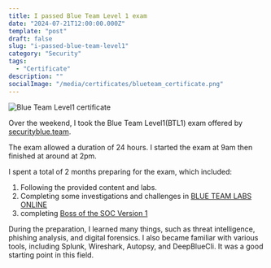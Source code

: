 ```yaml
---
title: I passed Blue Team Level 1 exam
date: "2024-07-21T12:00:00.000Z"
template: "post"
draft: false
slug: "i-passed-blue-team-level1"
category: "Security"
tags:
  - "Certificate"
description: ""
socialImage: "/media/certificates/blueteam_certificate.png"
---
```


![Blue Team Level1 certificate](/media/certificates/blueteam_certificate.png)

Over the weekend, I took the Blue Team Level1(BTL1) exam offered by [securityblue.team](https://www.securityblue.team/why-btl1/).

The exam allowed a duration of 24 hours. I started the exam at 9am then finished at around at 2pm.

I spent a total of 2 months preparing for the exam, which included:
1. Following the provided content and labs.
2. Completing some investigations and challenges in [BLUE TEAM LABS ONLINE](https://blueteamlabs.online/)
3. completing [Boss of the SOC Version 1](https://bots.splunk.com/event/3oQ7sqI5bajOCP43o0svqT/detail)

During the preparation, I learned many things, such as threat intelligence, phishing analysis, and digital forensics. I also became familiar with various tools, including Splunk, Wireshark, Autopsy, and DeepBlueCli. It was a good starting point in this field.